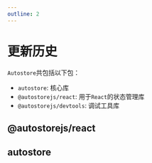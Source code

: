 ```yaml
---
outline: 2
---
```

# 更新历史

`Autostore`共包括以下包：
- `autostore`: 核心库
- `@autostorejs/react`: 用于`React`的状态管理库
- `@autostorejs/devtools`: 调试工具库



## @autostorejs/react

<!--@include: ../../../packages/react/CHANGELOG.md{3,}-->

## autostore
 
<!--@include: ../../../packages/core/CHANGELOG.md{3,}-->
